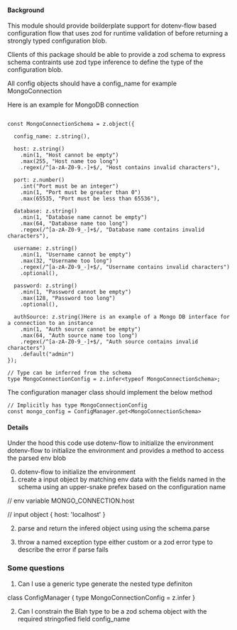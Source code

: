#### Background

This module should provide boilderplate support for dotenv-flow based configuration flow that uses zod for runtime validation of before returning a strongly typed configuration blob.

Clients of this package should be able to provide a zod schema to express schema contraints use zod type inference to define the type of the configuration blob.

All config objects should have a config_name for example MongoConnection

Here is an example for MongoDB connection

```

const MongoConnectionSchema = z.object({

  config_name: z.string(),

  host: z.string()
    .min(1, "Host cannot be empty")
    .max(255, "Host name too long")
    .regex(/^[a-zA-Z0-9.-]+$/, "Host contains invalid characters"),

  port: z.number()
    .int("Port must be an integer")
    .min(1, "Port must be greater than 0")
    .max(65535, "Port must be less than 65536"),

  database: z.string()
    .min(1, "Database name cannot be empty")
    .max(64, "Database name too long")
    .regex(/^[a-zA-Z0-9_-]+$/, "Database name contains invalid characters"),

  username: z.string()
    .min(1, "Username cannot be empty")
    .max(32, "Username too long")
    .regex(/^[a-zA-Z0-9_-]+$/, "Username contains invalid characters")
    .optional(),

  password: z.string()
    .min(1, "Password cannot be empty")
    .max(128, "Password too long")
    .optional(),

  authSource: z.string()Here is an example of a Mongo DB interface for a connection to an instance
    .min(1, "Auth source cannot be empty")
    .max(64, "Auth source name too long")
    .regex(/^[a-zA-Z0-9_-]+$/, "Auth source contains invalid characters")
    .default("admin")
});

// Type can be inferred from the schema
type MongoConnectionConfig = z.infer<typeof MongoConnectionSchema>;
```

The configuration manager class should implement the below method

```
// Implicitly has type MongoConnectionConfig
const mongo_config = ConfigManager.get<MongoConnectionSchema>
```

#### Details

Under the hood this code use dotenv-flow to initialize the environment dotenv-flow to initialize the environment and provides a method to access the parsed env blob

0) dotenv-flow to initialize the environment
1) create a input object by matching env data with the fields named in the schema using an upper-snake prefex based on the configuration name

// env variable
MONGO_CONNECTION.host

// input object
{
  host: 'localhost'
}

2) parse and return the infered object using using the schema.parse

3) throw a named exception type either custom or a zod error type to describe the error if parse fails


### Some questions

1) Can I use a generic type generate the nested type definiton

class ConfigManager<MongoConnnectionSchema> {
  type MongoConnectionConfig = z.infer<typeof MongoConnectionSchema>
}

2) Can I constrain the Blah type to be a zod schema object with the required stringofied field config_name
